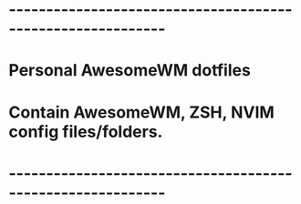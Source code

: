 # -----------------------------------------------------------
# Personal AwesomeWM dotfiles                              
# Contain AwesomeWM, ZSH, NVIM config files/folders.                   
# -----------------------------------------------------------
